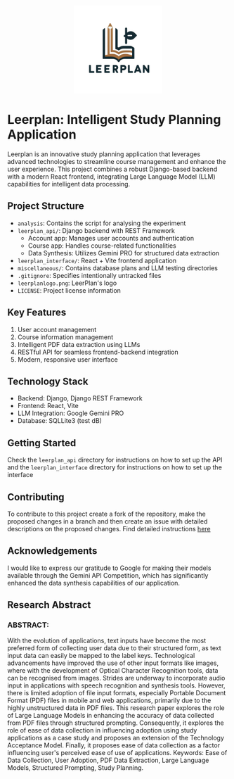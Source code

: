 <p align="center">
  <img src="leerplanlogo.png" alt="LeerPlan Logo" height="200px">
</p>

# Leerplan: Intelligent Study Planning Application

Leerplan is an innovative study planning application that leverages advanced technologies to streamline course management and enhance the user experience. This project combines a robust Django-based backend with a modern React frontend, integrating Large Language Model (LLM) capabilities for intelligent data processing.

## Project Structure

- `analysis`: Contains the script for analysing the experiment
- `leerplan_api/`: Django backend with REST Framework
  - Account app: Manages user accounts and authentication
  - Course app: Handles course-related functionalities
  - Data Synthesis: Utilizes Gemini PRO for structured data extraction
- `leerplan_interface/`: React + Vite frontend application
- `miscellaneous/`: Contains database plans and LLM testing directories
- `.gitignore`: Specifies intentionally untracked files
- `leerplanlogo.png`: LeerPlan's logo
- `LICENSE`: Project license information

## Key Features

1. User account management
2. Course information management
3. Intelligent PDF data extraction using LLMs
4. RESTful API for seamless frontend-backend integration
5. Modern, responsive user interface

## Technology Stack

- Backend: Django, Django REST Framework
- Frontend: React, Vite
- LLM Integration: Google Gemini PRO
- Database: SQLLite3 (test dB)

## Getting Started

Check the `leerplan_api` directory for instructions on how to set up the API and the `leerplan_interface` directory for instructions on how to set up the interface


## Contributing

To contribute to this project create a fork of the repository, make the proposed changes in a branch and then create an issue with detailed descriptions on the proposed changes. Find detailed instructions [here](https://github.com/Richard-Quayson/LeerPlan/contribute)


## Acknowledgements

I would like to express our gratitude to Google for making their models available through the Gemini API Competition, which has significantly enhanced the data synthesis capabilities of our application.

## Research Abstract

### ABSTRACT:

With the evolution of applications, text inputs have become the most preferred form of collecting user data due to their structured form, as text input data can easily be mapped to the label keys. Technological advancements have improved the use of other input formats like images, where with the development of Optical Character Recognition tools, data can be recognised from images. Strides are underway to incorporate audio input in applications with speech recognition and synthesis tools. However, there is limited adoption of file input formats, especially Portable Document Format (PDF) files in mobile and web applications, primarily due to the highly unstructured data in PDF files. This research paper explores the role of Large Language Models in enhancing the accuracy of data collected from PDF files through structured prompting. Consequently, it explores the role of ease of data collection in influencing adoption using study applications as a case study and proposes an extension of the Technology Acceptance Model. Finally, it proposes ease of data collection as a factor influencing user's perceived ease of use of applications. Keywords: Ease of Data Collection, User Adoption, PDF Data Extraction, Large Language Models, Structured Prompting, Study Planning.
